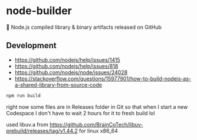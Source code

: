 # node-builder
🐢 Node.js compiled library &amp; binary artifacts released on GitHub

## Development

- https://github.com/nodejs/help/issues/1415
- https://github.com/nodejs/help/issues/818
- https://github.com/nodejs/node/issues/24028
- https://stackoverflow.com/questions/15977901/how-to-build-nodejs-as-a-shared-library-from-source-code

```sh
npm run build
```

right now some files are in Releases folder in Git so that when I start a new Codespace I don't have to wait 2 hours for it to fresh build lol

used libuv.a from https://github.com/BrainCoTech/libuv-prebuild/releases/tag/v1.44.2 for linux x86_64